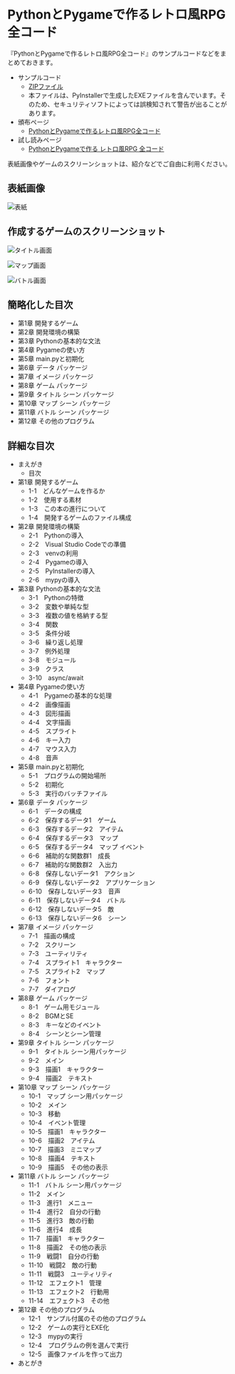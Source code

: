 # PythonとPygameで作るレトロ風RPG全コード

『PythonとPygameで作るレトロ風RPG全コード』のサンプルコードなどをまとめておきます。

* サンプルコード
    * [ZIPファイル](./data/sample_code.zip)
    * 本ファイルは、PyInstallerで生成したEXEファイルを含んでいます。そのため、セキュリティソフトによっては誤検知されて警告が出ることがあります。
* 頒布ページ
    * [PythonとPygameで作るレトロ風RPG全コード](https://crocro.com/shop/item/python_pygame_rpg.html)
* 試し読みページ
    * [PythonとPygameで作る レトロ風RPG 全コード](https://crocro.com/write/python_pygame_rpg/)

表紙画像やゲームのスクリーンショットは、紹介などでご自由に利用ください。


## 表紙画像

![表紙](./image/cover.jpg)


## 作成するゲームのスクリーンショット

![タイトル画面](./image/ss_title.jpg)

![マップ画面](./image/ss_map.jpg)

![バトル画面](./image/ss_battle.jpg)


## 簡略化した目次

* 第1章  開発するゲーム
* 第2章  開発環境の構築
* 第3章  Pythonの基本的な文法
* 第4章  Pygameの使い方
* 第5章  main.pyと初期化
* 第6章  データ パッケージ
* 第7章  イメージ パッケージ
* 第8章  ゲーム パッケージ
* 第9章  タイトル シーン パッケージ
* 第10章  マップ シーン パッケージ
* 第11章  バトル シーン パッケージ
* 第12章  その他のプログラム

## 詳細な目次

* まえがき
    * 目次
* 第1章  開発するゲーム
    * 1-1　どんなゲームを作るか
    * 1-2　使用する素材
    * 1-3　この本の進行について
    * 1-4　開発するゲームのファイル構成
* 第2章  開発環境の構築
    * 2-1　Pythonの導入
    * 2-2　Visual Studio Codeでの準備
    * 2-3　venvの利用
    * 2-4　Pygameの導入
    * 2-5　PyInstallerの導入
    * 2-6　mypyの導入
* 第3章  Pythonの基本的な文法
    * 3-1　Pythonの特徴
    * 3-2　変数や単純な型
    * 3-3　複数の値を格納する型
    * 3-4　関数
    * 3-5　条件分岐
    * 3-6　繰り返し処理
    * 3-7　例外処理
    * 3-8　モジュール
    * 3-9　クラス
    * 3-10　async/await
* 第4章  Pygameの使い方
    * 4-1　Pygameの基本的な処理
    * 4-2　画像描画
    * 4-3　図形描画
    * 4-4　文字描画
    * 4-5　スプライト
    * 4-6　キー入力
    * 4-7　マウス入力
    * 4-8　音声
* 第5章  main.pyと初期化
    * 5-1　プログラムの開始場所
    * 5-2　初期化
    * 5-3　実行のバッチファイル
* 第6章  データ パッケージ
    * 6-1　データの構成
    * 6-2　保存するデータ1　ゲーム
    * 6-3　保存するデータ2　アイテム
    * 6-4　保存するデータ3　マップ
    * 6-5　保存するデータ4　マップ イベント
    * 6-6　補助的な関数群1　成長
    * 6-7　補助的な関数群2　入出力
    * 6-8　保存しないデータ1　アクション
    * 6-9　保存しないデータ2　アプリケーション
    * 6-10　保存しないデータ3　音声
    * 6-11　保存しないデータ4　バトル
    * 6-12　保存しないデータ5　敵
    * 6-13　保存しないデータ6　シーン
* 第7章  イメージ パッケージ
    * 7-1　描画の構成
    * 7-2　スクリーン
    * 7-3　ユーティリティ
    * 7-4　スプライト1　キャラクター
    * 7-5　スプライト2　マップ
    * 7-6　フォント
    * 7-7　ダイアログ
* 第8章  ゲーム パッケージ
    * 8-1　ゲーム用モジュール
    * 8-2　BGMとSE
    * 8-3　キーなどのイベント
    * 8-4　シーンとシーン管理
* 第9章  タイトル シーン パッケージ
    * 9-1　タイトル シーン用パッケージ
    * 9-2　メイン
    * 9-3　描画1　キャラクター
    * 9-4　描画2　テキスト
* 第10章  マップ シーン パッケージ
    * 10-1　マップ シーン用パッケージ
    * 10-2　メイン
    * 10-3　移動
    * 10-4　イベント管理
    * 10-5　描画1　キャラクター
    * 10-6　描画2　アイテム
    * 10-7　描画3　ミニマップ
    * 10-8　描画4　テキスト
    * 10-9　描画5　その他の表示
* 第11章  バトル シーン パッケージ
    * 11-1　バトル シーン用パッケージ
    * 11-2　メイン
    * 11-3　進行1　メニュー
    * 11-4　進行2　自分の行動
    * 11-5　進行3　敵の行動
    * 11-6　進行4　成長
    * 11-7　描画1　キャラクター
    * 11-8　描画2　その他の表示
    * 11-9　戦闘1　自分の行動
    * 11-10　戦闘2　敵の行動
    * 11-11　戦闘3　ユーティリティ
    * 11-12　エフェクト1　管理
    * 11-13　エフェクト2　行動用
    * 11-14　エフェクト3　その他
* 第12章  その他のプログラム
    * 12-1　サンプル付属のその他のプログラム
    * 12-2　ゲームの実行とEXE化
    * 12-3　mypyの実行
    * 12-4　プログラムの例を選んで実行
    * 12-5　画像ファイルを作って出力
* あとがき
